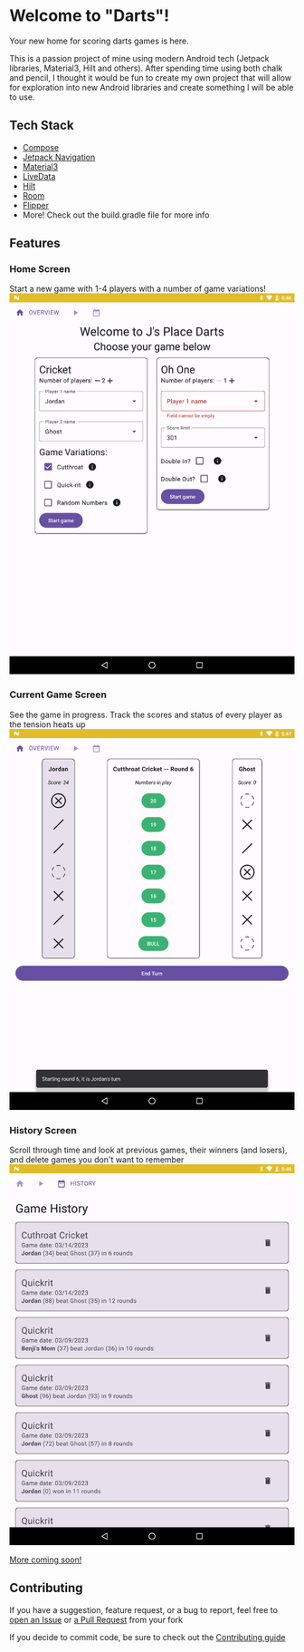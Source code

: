 # Welcome to "Darts"!
Your new home for scoring darts games is here. 

This is a passion project of mine using modern Android tech (Jetpack libraries, Material3, Hilt 
and others). After spending time using both chalk and pencil, I thought it would be fun to create 
my own project that will allow for exploration into new Android libraries and create something I 
will be able to use. 

## Tech Stack
* [Compose](https://developer.android.com/jetpack/compose)
* [Jetpack Navigation](https://developer.android.com/guide/navigation)
* [Material3](https://m3.material.io/)
* [LiveData](https://developer.android.com/topic/libraries/architecture/livedata)
* [Hilt](https://developer.android.com/training/dependency-injection/hilt-android)
* [Room](https://developer.android.com/training/data-storage/room)
* [Flipper](https://fbflipper.com/)
* More! Check out the build.gradle file for more info

## Features
### Home Screen
Start a new game with 1-4 players with a number of game variations!
![Home Screen](/images/homescreen.jpg)

### Current Game Screen
See the game in progress. Track the scores and status of every player as the tension heats up
![Home Screen](/images/gamescreen.jpg)

### History Screen
Scroll through time and look at previous games, their winners (and losers), and delete games you don't want to remember
![Home Screen](/images/historyscreen.jpg)

[More coming soon!](https://github.com/jordanmcgowan/darts/issues)

## Contributing
If you have a suggestion, feature request, or a bug to report, feel free to [open an Issue](https://github.com/jordanmcgowan/darts/issues/new) or [a Pull Request](https://github.com/jordanmcgowan/darts/compare) from your fork

If you decide to commit code, be sure to check out the [Contributing guide](https://github.com/jordanmcgowan/darts/blob/main/.github/contributing.md)
